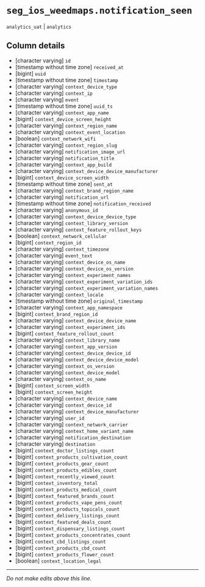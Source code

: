 # `seg_ios_weedmaps.notification_seen`
`analytics_uat` | `analytics`

## Column details
* [character varying] `id`
* [timestamp without time zone] `received_at`
* [bigint]    `uuid`
* [timestamp without time zone] `timestamp`
* [character varying] `context_device_type`
* [character varying] `context_ip`
* [character varying] `event`
* [timestamp without time zone] `uuid_ts`
* [character varying] `context_app_name`
* [bigint]    `context_device_screen_height`
* [character varying] `context_region_name`
* [character varying] `context_event_location`
* [boolean]   `context_network_wifi`
* [character varying] `context_region_slug`
* [character varying] `notification_image_url`
* [character varying] `notification_title`
* [character varying] `context_app_build`
* [character varying] `context_device_device_manufacturer`
* [bigint]    `context_device_screen_width`
* [timestamp without time zone] `sent_at`
* [character varying] `context_brand_region_name`
* [character varying] `notification_url`
* [timestamp without time zone] `notification_received`
* [character varying] `anonymous_id`
* [character varying] `context_device_device_type`
* [character varying] `context_library_version`
* [character varying] `context_feature_rollout_keys`
* [boolean]   `context_network_cellular`
* [bigint]    `context_region_id`
* [character varying] `context_timezone`
* [character varying] `event_text`
* [character varying] `context_device_os_name`
* [character varying] `context_device_os_version`
* [character varying] `context_experiment_names`
* [character varying] `context_experiment_variation_ids`
* [character varying] `context_experiment_variation_names`
* [character varying] `context_locale`
* [timestamp without time zone] `original_timestamp`
* [character varying] `context_app_namespace`
* [bigint]    `context_brand_region_id`
* [character varying] `context_device_device_name`
* [character varying] `context_experiment_ids`
* [bigint]    `context_feature_rollout_count`
* [character varying] `context_library_name`
* [character varying] `context_app_version`
* [character varying] `context_device_device_id`
* [character varying] `context_device_device_model`
* [character varying] `context_os_version`
* [character varying] `context_device_model`
* [character varying] `context_os_name`
* [bigint]    `context_screen_width`
* [bigint]    `context_screen_height`
* [character varying] `context_device_name`
* [character varying] `context_device_id`
* [character varying] `context_device_manufacturer`
* [character varying] `user_id`
* [character varying] `context_network_carrier`
* [character varying] `context_home_variant_name`
* [character varying] `notification_destination`
* [character varying] `destination`
* [bigint]    `context_doctor_listings_count`
* [bigint]    `context_products_cultivation_count`
* [bigint]    `context_products_gear_count`
* [bigint]    `context_products_edibles_count`
* [bigint]    `context_recently_viewed_count`
* [bigint]    `context_inventory_total`
* [bigint]    `context_products_medical_count`
* [bigint]    `context_featured_brands_count`
* [bigint]    `context_products_vape_pens_count`
* [bigint]    `context_products_topicals_count`
* [bigint]    `context_delivery_listings_count`
* [bigint]    `context_featured_deals_count`
* [bigint]    `context_dispensary_listings_count`
* [bigint]    `context_products_concentrates_count`
* [bigint]    `context_cbd_listings_count`
* [bigint]    `context_products_cbd_count`
* [bigint]    `context_products_flower_count`
* [boolean]   `context_location_legal`

-------------------------------------------------------------------------------
*Do not make edits above this line.*
